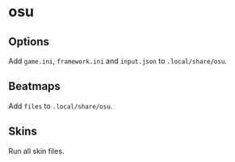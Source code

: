# osu

## Options

Add `game.ini`, `framework.ini` and `input.json` to `.local/share/osu`.

## Beatmaps

Add `files` to `.local/share/osu`.

## Skins

Run all skin files.

